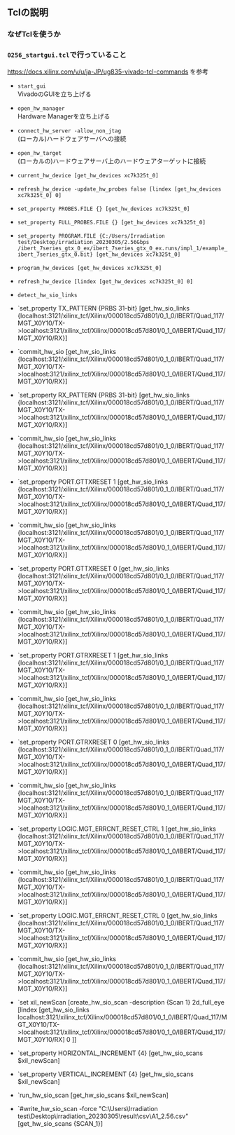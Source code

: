 ## Tclの説明
### なぜTclを使うか

### `0256_startgui.tcl`で行っていること
https://docs.xilinx.com/v/u/ja-JP/ug835-vivado-tcl-commands を参考

- `start_gui`  
  VivadoのGUIを立ち上げる

- `open_hw_manager`  
  Hardware Managerを立ち上げる

- `connect_hw_server -allow_non_jtag`  
  (ローカル)ハードウェアサーバへの接続

- `open_hw_target`  
  (ローカルの)ハードウェアサーバ上のハードウェアターゲットに接続

- `current_hw_device [get_hw_devices xc7k325t_0]`
  
- `refresh_hw_device -update_hw_probes false [lindex [get_hw_devices xc7k325t_0] 0]`
  
- `set_property PROBES.FILE {} [get_hw_devices xc7k325t_0]`
- `set_property FULL_PROBES.FILE {} [get_hw_devices xc7k325t_0]`
- `set_property PROGRAM.FILE {C:/Users/Irradiation test/Desktop/irradiation_20230305/2.56Gbps
/ibert_7series_gtx_0_ex/ibert_7series_gtx_0_ex.runs/impl_1/example_ibert_7series_gtx_0.bit} [get_hw_devices xc7k325t_0]`
- `program_hw_devices [get_hw_devices xc7k325t_0]`
- `refresh_hw_device [lindex [get_hw_devices xc7k325t_0] 0]`
- `detect_hw_sio_links`


- `set_property TX_PATTERN {PRBS 31-bit} [get_hw_sio_links {localhost:3121/xilinx_tcf/Xilinx/000018cd57d801/0_1_0/IBERT/Quad_117/MGT_X0Y10/TX->localhost:3121/xilinx_tcf/Xilinx/000018cd57d801/0_1_0/IBERT/Quad_117/MGT_X0Y10/RX}]
- `commit_hw_sio [get_hw_sio_links {localhost:3121/xilinx_tcf/Xilinx/000018cd57d801/0_1_0/IBERT/Quad_117/MGT_X0Y10/TX->localhost:3121/xilinx_tcf/Xilinx/000018cd57d801/0_1_0/IBERT/Quad_117/MGT_X0Y10/RX}]
- `set_property RX_PATTERN {PRBS 31-bit} [get_hw_sio_links {localhost:3121/xilinx_tcf/Xilinx/000018cd57d801/0_1_0/IBERT/Quad_117/MGT_X0Y10/TX->localhost:3121/xilinx_tcf/Xilinx/000018cd57d801/0_1_0/IBERT/Quad_117/MGT_X0Y10/RX}]
- `commit_hw_sio [get_hw_sio_links {localhost:3121/xilinx_tcf/Xilinx/000018cd57d801/0_1_0/IBERT/Quad_117/MGT_X0Y10/TX->localhost:3121/xilinx_tcf/Xilinx/000018cd57d801/0_1_0/IBERT/Quad_117/MGT_X0Y10/RX}]
- `set_property PORT.GTTXRESET 1 [get_hw_sio_links {localhost:3121/xilinx_tcf/Xilinx/000018cd57d801/0_1_0/IBERT/Quad_117/MGT_X0Y10/TX->localhost:3121/xilinx_tcf/Xilinx/000018cd57d801/0_1_0/IBERT/Quad_117/MGT_X0Y10/RX}]
- `commit_hw_sio [get_hw_sio_links {localhost:3121/xilinx_tcf/Xilinx/000018cd57d801/0_1_0/IBERT/Quad_117/MGT_X0Y10/TX->localhost:3121/xilinx_tcf/Xilinx/000018cd57d801/0_1_0/IBERT/Quad_117/MGT_X0Y10/RX}]
- `set_property PORT.GTTXRESET 0 [get_hw_sio_links {localhost:3121/xilinx_tcf/Xilinx/000018cd57d801/0_1_0/IBERT/Quad_117/MGT_X0Y10/TX->localhost:3121/xilinx_tcf/Xilinx/000018cd57d801/0_1_0/IBERT/Quad_117/MGT_X0Y10/RX}]
- `commit_hw_sio [get_hw_sio_links {localhost:3121/xilinx_tcf/Xilinx/000018cd57d801/0_1_0/IBERT/Quad_117/MGT_X0Y10/TX->localhost:3121/xilinx_tcf/Xilinx/000018cd57d801/0_1_0/IBERT/Quad_117/MGT_X0Y10/RX}]
- `set_property PORT.GTRXRESET 1 [get_hw_sio_links {localhost:3121/xilinx_tcf/Xilinx/000018cd57d801/0_1_0/IBERT/Quad_117/MGT_X0Y10/TX->localhost:3121/xilinx_tcf/Xilinx/000018cd57d801/0_1_0/IBERT/Quad_117/MGT_X0Y10/RX}]
- `commit_hw_sio [get_hw_sio_links {localhost:3121/xilinx_tcf/Xilinx/000018cd57d801/0_1_0/IBERT/Quad_117/MGT_X0Y10/TX->localhost:3121/xilinx_tcf/Xilinx/000018cd57d801/0_1_0/IBERT/Quad_117/MGT_X0Y10/RX}]
- `set_property PORT.GTRXRESET 0 [get_hw_sio_links {localhost:3121/xilinx_tcf/Xilinx/000018cd57d801/0_1_0/IBERT/Quad_117/MGT_X0Y10/TX->localhost:3121/xilinx_tcf/Xilinx/000018cd57d801/0_1_0/IBERT/Quad_117/MGT_X0Y10/RX}]
- `commit_hw_sio [get_hw_sio_links {localhost:3121/xilinx_tcf/Xilinx/000018cd57d801/0_1_0/IBERT/Quad_117/MGT_X0Y10/TX->localhost:3121/xilinx_tcf/Xilinx/000018cd57d801/0_1_0/IBERT/Quad_117/MGT_X0Y10/RX}]
- `set_property LOGIC.MGT_ERRCNT_RESET_CTRL 1 [get_hw_sio_links {localhost:3121/xilinx_tcf/Xilinx/000018cd57d801/0_1_0/IBERT/Quad_117/MGT_X0Y10/TX->localhost:3121/xilinx_tcf/Xilinx/000018cd57d801/0_1_0/IBERT/Quad_117/MGT_X0Y10/RX}]
- `commit_hw_sio [get_hw_sio_links {localhost:3121/xilinx_tcf/Xilinx/000018cd57d801/0_1_0/IBERT/Quad_117/MGT_X0Y10/TX->localhost:3121/xilinx_tcf/Xilinx/000018cd57d801/0_1_0/IBERT/Quad_117/MGT_X0Y10/RX}]
- `set_property LOGIC.MGT_ERRCNT_RESET_CTRL 0 [get_hw_sio_links {localhost:3121/xilinx_tcf/Xilinx/000018cd57d801/0_1_0/IBERT/Quad_117/MGT_X0Y10/TX->localhost:3121/xilinx_tcf/Xilinx/000018cd57d801/0_1_0/IBERT/Quad_117/MGT_X0Y10/RX}]
- `commit_hw_sio [get_hw_sio_links {localhost:3121/xilinx_tcf/Xilinx/000018cd57d801/0_1_0/IBERT/Quad_117/MGT_X0Y10/TX->localhost:3121/xilinx_tcf/Xilinx/000018cd57d801/0_1_0/IBERT/Quad_117/MGT_X0Y10/RX}]
- `set xil_newScan [create_hw_sio_scan -description {Scan 1} 2d_full_eye  [lindex [get_hw_sio_links localhost:3121/xilinx_tcf/Xilinx/000018cd57d801/0_1_0/IBERT/Quad_117/MGT_X0Y10/TX->localhost:3121/xilinx_tcf/Xilinx/000018cd57d801/0_1_0/IBERT/Quad_117/MGT_X0Y10/RX] 0 ]]
- `set_property HORIZONTAL_INCREMENT {4} [get_hw_sio_scans $xil_newScan]
- `set_property VERTICAL_INCREMENT {4} [get_hw_sio_scans $xil_newScan]
- `run_hw_sio_scan [get_hw_sio_scans $xil_newScan]
- `#write_hw_sio_scan -force "C:\Users\Irradiation test\Desktop\irradiation_20230305\result\csv\A1_2.56.csv" [get_hw_sio_scans {SCAN_1}] 
